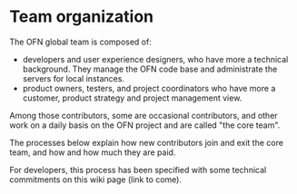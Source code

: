 # Team organization

The OFN global team is composed of:  
- developers and user experience designers, who have more a technical background. They manage the OFN code base and administrate the servers for local instances.  
- product owners, testers, and project coordinators who have more a customer, product strategy and project management view.

Among those contributors, some are occasional contributors, and other work on a daily basis on the OFN project and are called "the core team".

The processes below explain how new contributors join and exit the core team, and how and how much they are paid.

For developers, this process has been specified with some technical commitments on this wiki page \(link to come\).

